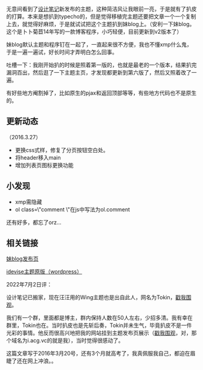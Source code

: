 无意间看到了[设计笔记](https://www.idevs.cn)新发布的主题，这种简洁风让我眼前一亮，于是就有了扒皮的打算。本来是想扒到typecho的，但是觉得移植完主题还要把文章一个一个复制上去，就觉得好麻烦，于是就试试把这个主题扒到妹blog上。（安利一下妹blog。这个是卜卜菊苣14年写的一款博客程序，小巧轻便，目前更新到v2版本了）

妹blog默认主题和程序钉在一起了，一直起来很不方便，我也不懂xmp什么鬼，于是一遍一遍试，好长时间才弄明白怎么回事。

吐槽一下：我刚开始扒的时候是照着第一版的，也就是最老的一个版本，结果扒完漏洞百出，然后逛了一下主题主页，才发现都更新到第六版了，然后又照着改了一遍。

有好些地方阉割掉了，比如原生的pjax和返回顶部等等，有些地方代码也不是原生的。
<!-- ##{"timestamp":1458409245}## -->
## 更新动态

（2016.3.27）

* 更换css式样，修复了分页按钮空白处。
* 将header移入main
* 增加列表页图标更换功能

## 小发现

* xmp需隐藏
* ol class=\\"comment \\"在js中写法为ol.comment

还有好多，都忘了orz...

## 相关链接

[妹blog发布页](http://mouto.org/#!54091)

[idevise主题原版（wordpress）](https://www.idevs.cn/idevise/)

2022年7月2日评：

设计笔记已搬家，现在汪汪用的Wing主题也是出自此人，网名为Tokin，[戳我围观](https://biji.io/)。

我们有一个群，里面都是博主，群内保持人数在50人左右，少招多清。我有幸在群里，Tokin也在。当时扒皮也是先斩后奏，Tokin并未生气，毕竟扒皮不是一件光彩的事情。他反而很高兴地把我的网站挂到主题发布页展示（[戳我围观](https://biji.io/2016/3661.html)，对，那个域名为i.acg.vc的就是我），当时觉得很感动了。

这篇文章写于2016年3月20号，还有3个月就高考了，我真佩服我自己，都迫在眉睫了还在网上冲浪。。